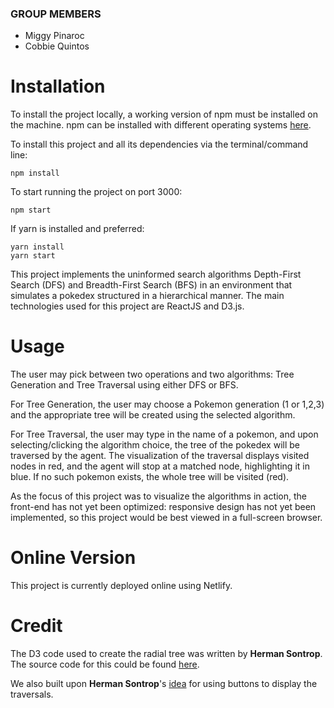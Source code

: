 ### GROUP MEMBERS
* Miggy Pinaroc
* Cobbie Quintos

# Installation
To install the project locally, a working version of npm must be installed on the machine. npm can be installed with different operating systems [here](https://www.npmjs.com/get-npm).

To install this project and all its dependencies via the terminal/command line:
```
npm install
```
To start running the project on port 3000: 
```
npm start
```
If yarn is installed and preferred: 
```
yarn install
yarn start
```

This project implements the uninformed search algorithms Depth-First Search (DFS) and Breadth-First Search (BFS) in an environment that simulates a pokedex structured in a hierarchical manner. The main technologies used for this project are ReactJS and D3.js.

# Usage
The user may pick between two operations and two algorithms: Tree Generation and Tree Traversal using either DFS or BFS. 

For Tree Generation, the user may choose a Pokemon generation (1 or 1,2,3) and the appropriate tree will be created using the selected algorithm. 

For Tree Traversal, the user may type in the name of a pokemon, and upon selecting/clicking the algorithm choice, the tree of the pokedex will be traversed by the agent. The visualization of the traversal displays visited nodes in red, and the agent will stop at a matched node, highlighting it in blue. If no such pokemon exists, the whole tree will be visited (red).

As the focus of this project was to visualize the algorithms in action, the front-end has not yet been optimized: responsive design has not yet been implemented, so this project would be best viewed in a full-screen browser.
# Online Version
This project is currently deployed online using Netlify. 



# Credit

The D3 code used to create the radial tree was written by **Herman Sontrop**. The source code for this could be found [here](https://bl.ocks.org/FrissAnalytics/ffbd3cb71848616957cd4c0f41738aec?fbclid=IwAR2D-Wbmua4TPwmDAtspmYW1z5z5j81tDJBJOPThczmbqJnouLWUjmmfVg8).

We also built upon **Herman Sontrop**'s [idea](https://bl.ocks.org/mph006/7e7d7f629de75ada9af5?fbclid=IwAR1H87O5JykosRT_a3EyajJc41g2kKoVqZgkeJ6Z4wEi62sGiqMt2APNnBM) for using buttons to display the traversals.